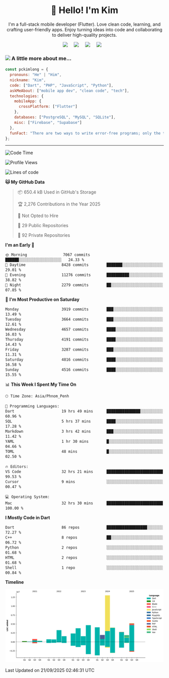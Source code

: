 <h1 align="center">👋 Hello! I'm Kim</h1>

<p align="center">
   I'm a full-stack mobile developer (Flutter). Love clean code, learning, and crafting user-friendly apps. Enjoy turning ideas into code and collaborating to deliver high-quality projects.
</p>

<p align="center">
  <a href="mailto:pochkimlong88@gmail.com"><img src="https://img.shields.io/badge/gmail-%23D14836.svg?&style=for-the-badge&logo=gmail&logoColor=white" /></a>&nbsp;&nbsp;&nbsp;&nbsp;
  <a href="https://t.me/pochkimlong/"><img src="https://img.shields.io/badge/telegram-%230077B5.svg?&style=for-the-badge&logo=telegram&logoColor=white" /></a>&nbsp;&nbsp;&nbsp;&nbsp;
  <a href="https://www.youtube.com/@PochKimlong/"><img src="https://img.shields.io/badge/youtube-%23dc2743.svg?&style=for-the-badge&logo=youtube&logoColor=white" /></a>&nbsp;&nbsp;&nbsp;&nbsp;
  <a href="https://www.tiktok.com/@pckimlong/"><img src="https://img.shields.io/badge/tiktok-%23000000.svg?&style=for-the-badge&logo=tiktok&logoColor=white" /></a>&nbsp;&nbsp;&nbsp;&nbsp;
</p>

### <img src="https://media.giphy.com/media/VgCDAzcKvsR6OM0uWg/giphy.gif" width="50"> A little more about me...  

```javascript
const pckimlong = {
  pronouns: "He" | "Him",
  nickname: "Kim",
  code: ["Dart", "PHP", "JavaScript", "Python"],
  askMeAbout: ["mobile app dev", "clean code", "tech"],
  technologies: {
    mobileApp: {
      crossPlatform: ["Flutter"]
    },
    databases: ["PostgreSQL", "MySQL", "SQLite"],
    misc: ["Firebase", "Supabase"]
  },
  funFact: "There are two ways to write error-free programs; only the third one works."
};
```
---

<!--START_SECTION:waka-->
![Code Time](http://img.shields.io/badge/Code%20Time-2%2C158%20hrs%2017%20mins-blue)

![Profile Views](http://img.shields.io/badge/Profile%20Views-0-blue)

![Lines of code](https://img.shields.io/badge/From%20Hello%20World%20I%27ve%20Written-52.5%20million%20lines%20of%20code-blue)

**🐱 My GitHub Data** 

> 📦 650.4 kB Used in GitHub's Storage 
 > 
> 🏆 2,276 Contributions in the Year 2025
 > 
> 🚫 Not Opted to Hire
 > 
> 📜 29 Public Repositories 
 > 
> 🔑 92 Private Repositories 
 > 
**I'm an Early 🐤** 

```text
🌞 Morning                7067 commits        ██████░░░░░░░░░░░░░░░░░░░   24.33 % 
🌆 Daytime                8428 commits        ███████░░░░░░░░░░░░░░░░░░   29.01 % 
🌃 Evening                11276 commits       ██████████░░░░░░░░░░░░░░░   38.82 % 
🌙 Night                  2279 commits        ██░░░░░░░░░░░░░░░░░░░░░░░   07.85 % 
```
📅 **I'm Most Productive on Saturday** 

```text
Monday                   3919 commits        ███░░░░░░░░░░░░░░░░░░░░░░   13.49 % 
Tuesday                  3664 commits        ███░░░░░░░░░░░░░░░░░░░░░░   12.61 % 
Wednesday                4657 commits        ████░░░░░░░░░░░░░░░░░░░░░   16.03 % 
Thursday                 4191 commits        ████░░░░░░░░░░░░░░░░░░░░░   14.43 % 
Friday                   3287 commits        ███░░░░░░░░░░░░░░░░░░░░░░   11.31 % 
Saturday                 4816 commits        ████░░░░░░░░░░░░░░░░░░░░░   16.58 % 
Sunday                   4516 commits        ████░░░░░░░░░░░░░░░░░░░░░   15.55 % 
```


📊 **This Week I Spent My Time On** 

```text
🕑︎ Time Zone: Asia/Phnom_Penh

💬 Programming Languages: 
Dart                     19 hrs 49 mins      ███████████████░░░░░░░░░░   60.96 % 
SQL                      5 hrs 37 mins       ████░░░░░░░░░░░░░░░░░░░░░   17.28 % 
Markdown                 3 hrs 42 mins       ███░░░░░░░░░░░░░░░░░░░░░░   11.42 % 
YAML                     1 hr 30 mins        █░░░░░░░░░░░░░░░░░░░░░░░░   04.66 % 
TOML                     48 mins             █░░░░░░░░░░░░░░░░░░░░░░░░   02.50 % 

🔥 Editors: 
VS Code                  32 hrs 21 mins      █████████████████████████   99.53 % 
Cursor                   9 mins              ░░░░░░░░░░░░░░░░░░░░░░░░░   00.47 % 

💻 Operating System: 
Mac                      32 hrs 30 mins      █████████████████████████   100.00 % 
```

**I Mostly Code in Dart** 

```text
Dart                     86 repos            ██████████████████░░░░░░░   72.27 % 
C++                      8 repos             ██░░░░░░░░░░░░░░░░░░░░░░░   06.72 % 
Python                   2 repos             ░░░░░░░░░░░░░░░░░░░░░░░░░   01.68 % 
HTML                     2 repos             ░░░░░░░░░░░░░░░░░░░░░░░░░   01.68 % 
Shell                    1 repo              ░░░░░░░░░░░░░░░░░░░░░░░░░   00.84 % 
```



**Timeline**

![Lines of Code chart](https://raw.githubusercontent.com/pckimlong/pckimlong/main/assets/bar_graph.png)


 Last Updated on 21/09/2025 02:46:31 UTC
<!--END_SECTION:waka-->

<!---
PochKimlong/PochKimlong is a ✨ special ✨ repository because its `README.md` (this file) appears on your GitHub profile.
You can click the Preview link to take a look at your changes.
--->
